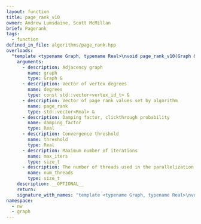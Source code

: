 ```yaml
---
layout: function
title: page_rank_v10
owner: Andrew Lumsdaine, Scott McMillan
brief: Pagerank
tags:
  - function
defined_in_file: algorithms/page_rank.hpp
overloads:
  "template <typename Graph, typename Real>\nvoid page_rank_v10(Graph &, const std::vector<vertex_id_t> &, std::vector<Real> &, Real, Real, size_t, size_t)":
    arguments:
      - description: Adjacency graph
        name: graph
        type: Graph &
      - description: Vector of vertex degrees
        name: degrees
        type: const std::vector<vertex_id_t> &
      - description: Vector of page rank values set by algorithm
        name: page_rank
        type: std::vector<Real> &
      - description: Damping factor, clickthrough probability
        name: damping_factor
        type: Real
      - description: Convergence threshold
        name: threshold
        type: Real
      - description: Maximum number of iterations
        name: max_iters
        type: size_t
      - description: The number of threads used in the parallelization
        name: num_threads
        type: size_t
    description: __OPTIONAL__
    return:
    signature_with_names: "template <typename Graph, typename Real>\nvoid page_rank_v10(Graph & graph, const std::vector<vertex_id_t> & degrees, std::vector<Real> & page_rank, Real damping_factor, Real threshold, size_t max_iters, size_t num_threads)"
namespace:
  - nw
  - graph
---
```

